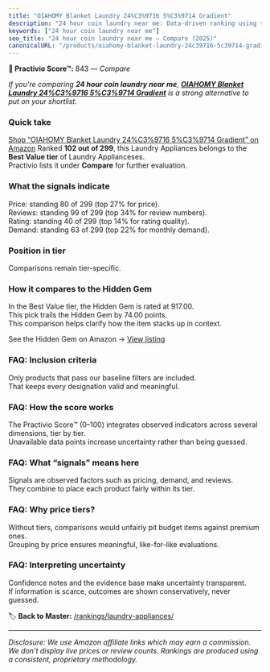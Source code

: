 ```yaml
---
title: "OIAHOMY Blanket Laundry 24%C3%9716 5%C3%9714 Gradient"
description: "24 hour coin laundry near me: Data-driven ranking using the Practivio Score™. Positioned by quality, value, demand, findability, momentum."
keywords: ["24 hour coin laundry near me"]
seo_title: "24 hour coin laundry near me — Compare (2025)"
canonicalURL: "/products/oiahomy-blanket-laundry-24c39716-5c39714-gradient-B0D83GH5W1/"
---
```


**🛒 Practivio Score™:** 843 — _Compare_


*If you're comparing **24 hour coin laundry near me**, **[OIAHOMY Blanket Laundry 24%C3%9716 5%C3%9714 Gradient](https://www.amazon.com/dp/B0D83GH5W1?tag=practivio-20)** is a strong alternative to put on your shortlist.*
### Quick take
[Shop “OIAHOMY Blanket Laundry 24%C3%9716 5%C3%9714 Gradient” on Amazon](https://www.amazon.com/dp/B0D83GH5W1?tag=practivio-20)
Ranked **102 out of 299**, this Laundry Appliances belongs to the **Best Value tier** of Laundry Applianceses.  
Practivio lists it under **Compare** for further evaluation.

### What the signals indicate
Price: standing 80 of 299 (top 27% for price).  
Reviews: standing 99 of 299 (top 34% for review numbers).  
Rating: standing 40 of 299 (top 14% for rating quality).  
Demand: standing 63 of 299 (top 22% for monthly demand).

### Position in tier
Comparisons remain tier-specific.

### How it compares to the Hidden Gem
In the Best Value tier, the Hidden Gem is rated at 917.00.  
This pick trails the Hidden Gem by 74.00 points.  
This comparison helps clarify how the item stacks up in context.  

See the Hidden Gem on Amazon → [View listing](https://www.amazon.com/dp/B09KT67BL1?tag=practivio-20)

### FAQ: Inclusion criteria
Only products that pass our baseline filters are included.  
That keeps every designation valid and meaningful.

### FAQ: How the score works
The Practivio Score™ (0–100) integrates observed indicators across several dimensions, tier by tier.  
Unavailable data points increase uncertainty rather than being guessed.

### FAQ: What “signals” means here
Signals are observed factors such as pricing, demand, and reviews.  
They combine to place each product fairly within its tier.

### FAQ: Why price tiers?
Without tiers, comparisons would unfairly pit budget items against premium ones.  
Grouping by price ensures meaningful, like-for-like evaluations.

### FAQ: Interpreting uncertainty
Confidence notes and the evidence base make uncertainty transparent.  
If information is scarce, outcomes are shown conservatively, never guessed.

<!-- Missing template for Compare/CompareWithinPriceClass -->


🏷️ **Back to Master:** [/rankings/laundry-appliances/](/rankings/laundry-appliances/)

---
_Disclosure: We use Amazon affiliate links which may earn a commission. We don’t display live prices or review counts. Rankings are produced using a consistent, proprietary methodology._
